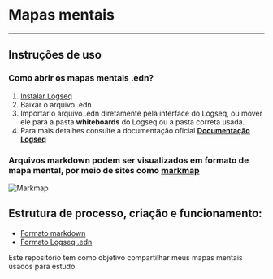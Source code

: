 # Mapas mentais

---

## Instruções de uso

### Como abrir os mapas mentais .edn?
1. [Instalar Logseq](https://logseq.com/)
2. Baixar o arquivo .edn
3. Importar o arquivo .edn diretamente pela interface do Logseq, ou mover ele para a pasta **whiteboards** do Logseq ou a pasta correta usada.
4. Para mais detalhes consulte a documentação oficial **[Documentação Logseq](https://github.com/logseq/logseq)**

### Arquivos markdown podem ser visualizados em formato de mapa mental, por meio de sites como [markmap](https://markmap.js.org/repl)
![Markmap](../assests/markdown_mind_map)

## Estrutura de processo, criação e funcionamento:
- [Formato markdown](markdowns/process-structure.md)
- [Formato Logseq .edn](whiteboards/process-structure.md)


Este repositório tem como objetivo compartilhar meus mapas mentais usados para estudo

